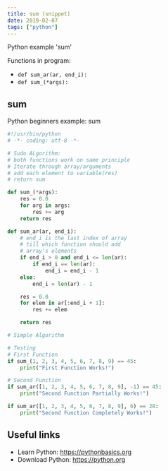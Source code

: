 ```yaml
---
title: sum (snippet)
date: 2019-02-07
tags: ["python"]
---
```

Python example 'sum'

Functions in program: 
* `def sum_ar(ar, end_i):`
* `def sum_(*args):`

## sum

Python beginners example: sum

```python
#!/usr/bin/python
# -*- coding: utf-8 -*-

# Sudo ALgorithm:
# both functions work on same principle
# Iterate through array/arguments
# add each element to variable(res)
# return sum

def sum_(*args):
	res = 0.0
	for arg in args:
		res += arg
	return res

def sum_ar(ar, end_i):
	# end_i is the last index of array
	# till which function should add
	# array's elements
	if end_i > 0 and end_i <= len(ar):
		if end_i == len(ar):
			end_i = end_i - 1
	else:
		end_i = len(ar) - 1

	res = 0.0
	for elem in ar[:end_i + 1]:
		res += elem 

	return res 

# Simple Algorithm

# Testing
# First Function
if sum_(1, 2, 3, 4, 5, 6, 7, 8, 9) == 45:
	print("First Function Works!")

# Second Function
if sum_ar([1, 2, 3, 4, 5, 6, 7, 8, 9], -1) == 45:
	print("Second Function Partially Works!")

if sum_ar([1, 2, 3, 4, 5, 6, 7, 8, 9], 6) == 28:
	print("Second Function Completely Works!")


```

## Useful links

- Learn Python: https://pythonbasics.org
- Download Python: https://python.org
